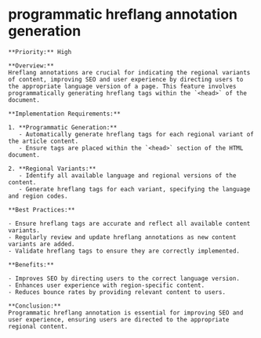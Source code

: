 # programmatic hreflang annotation generation

    **Priority:** High

    **Overview:**
    Hreflang annotations are crucial for indicating the regional variants of content, improving SEO and user experience by directing users to the appropriate language version of a page. This feature involves programmatically generating hreflang tags within the `<head>` of the document.

    **Implementation Requirements:**

    1. **Programmatic Generation:**
       - Automatically generate hreflang tags for each regional variant of the article content.
       - Ensure tags are placed within the `<head>` section of the HTML document.

    2. **Regional Variants:**
       - Identify all available language and regional versions of the content.
       - Generate hreflang tags for each variant, specifying the language and region codes.

    **Best Practices:**

    - Ensure hreflang tags are accurate and reflect all available content variants.
    - Regularly review and update hreflang annotations as new content variants are added.
    - Validate hreflang tags to ensure they are correctly implemented.

    **Benefits:**

    - Improves SEO by directing users to the correct language version.
    - Enhances user experience with region-specific content.
    - Reduces bounce rates by providing relevant content to users.

    **Conclusion:**
    Programmatic hreflang annotation is essential for improving SEO and user experience, ensuring users are directed to the appropriate regional content.
